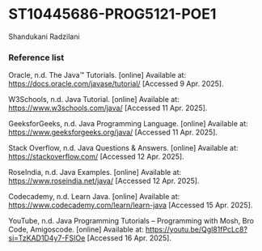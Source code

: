 # ST10445686-PROG5121-POE1
Shandukani Radzilani
### Reference list
Oracle, n.d. The Java™ Tutorials. [online] Available at: https://docs.oracle.com/javase/tutorial/ [Accessed 9 Apr. 2025].

W3Schools, n.d. Java Tutorial. [online] Available at: https://www.w3schools.com/java/ [Accessed 11 Apr. 2025].

GeeksforGeeks, n.d. Java Programming Language. [online] Available at: https://www.geeksforgeeks.org/java/ [Accessed 11 Apr. 2025].

Stack Overflow, n.d. Java Questions & Answers. [online] Available at: https://stackoverflow.com/ [Accessed 12 Apr. 2025].

RoseIndia, n.d. Java Examples. [online] Available at: https://www.roseindia.net/java/ [Accessed 12 Apr. 2025].

Codecademy, n.d. Learn Java. [online] Available at: https://www.codecademy.com/learn/learn-java [Accessed 15 Apr. 2025].

YouTube, n.d. Java Programming Tutorials – Programming with Mosh, Bro Code, Amigoscode. [online] Available at: https://youtu.be/Qgl81fPcLc8?si=TzKAD1D4y7-FSIOe [Accessed 16 Apr. 2025].
